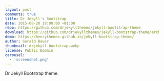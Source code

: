 ```yaml
---
layout: post
comments: true
title: Dr Jekyll's Bootstrap
date: 2015-08-20 19:00:00 +01:00
repo: https://github.com/drjekyllthemes/jekyll-bootstrap-theme
download: https://github.com/drjekyllthemes/jekyll-bootstrap-theme/archive/gh-pages.zip
demo: https://henrythemes.github.io/jekyll-bootstrap-theme/
author: Gerald Bauer
thumbnail: drjekyll-bootstrap.webp
license: Public Domain
carousel:
  - 'screenshot.png'
---
```


Dr Jekyll Bootstrap theme.
